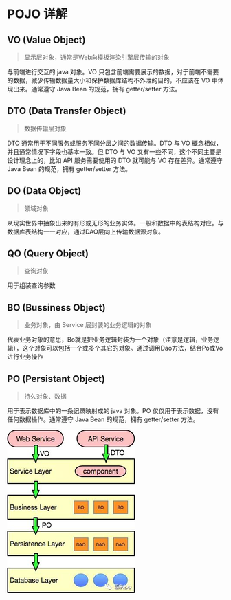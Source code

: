 # POJO 详解
## VO (Value Object) 
>显示层对象，通常是Web向模板渲染引擎层传输的对象

与前端进行交互的 java 对象。VO 只包含前端需要展示的数据，对于前端不需要的数据，减少传输数据量大小和保护数据库结构不外泄的目的，不应该在 VO 中体现出来。通常遵守 Java Bean 的规范，拥有 getter/setter 方法。
 
## DTO (Data Transfer Object)
>数据传输层对象

DTO 通常用于不同服务或服务不同分层之间的数据传输。DTO 与 VO 概念相似，并且通常情况下字段也基本一致。但 DTO 与 VO 又有一些不同，这个不同主要是设计理念上的，比如 API 服务需要使用的 DTO 就可能与 VO 存在差异。通常遵守 Java Bean 的规范，拥有 getter/setter 方法。

## DO (Data Object)
>领域对象

从现实世界中抽象出来的有形或无形的业务实体。一般和数据中的表结构对应。与数据库表结构一一对应，通过DAO层向上传输数据源对象。

## QO (Query Object)
>查询对象

用于组装查询参数

## BO (Bussiness Object)
>业务对象，由 Service 层封装的业务逻辑的对象

代表业务对象的意思，Bo就是把业务逻辑封装为一个对象（注意是逻辑，业务逻辑），这个对象可以包括一个或多个其它的对象。通过调用Dao方法，结合Po或Vo进行业务操作

## PO (Persistant Object)
>持久对象、数据

用于表示数据库中的一条记录映射成的 java 对象。PO 仅仅用于表示数据，没有任何数据操作。通常遵守 Java Bean 的规范，拥有 getter/setter 方法。

![POJO应用于程序中的样例图](../../../images/pojo.png)


